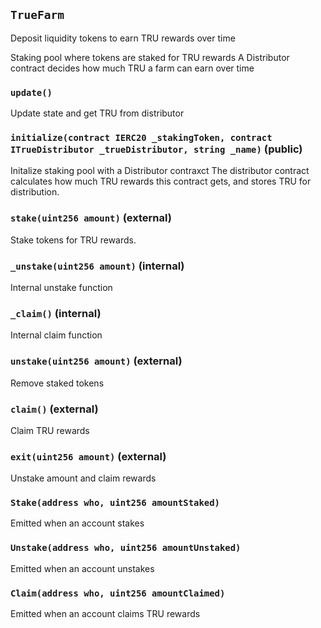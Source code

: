 ## `TrueFarm`

Deposit liquidity tokens to earn TRU rewards over time


Staking pool where tokens are staked for TRU rewards
A Distributor contract decides how much TRU a farm can earn over time

### `update()`



Update state and get TRU from distributor


### `initialize(contract IERC20 _stakingToken, contract ITrueDistributor _trueDistributor, string _name)` (public)



Initalize staking pool with a Distributor contraxct
The distributor contract calculates how much TRU rewards this contract
gets, and stores TRU for distribution.


### `stake(uint256 amount)` (external)



Stake tokens for TRU rewards.


### `_unstake(uint256 amount)` (internal)



Internal unstake function


### `_claim()` (internal)



Internal claim function

### `unstake(uint256 amount)` (external)



Remove staked tokens


### `claim()` (external)



Claim TRU rewards

### `exit(uint256 amount)` (external)



Unstake amount and claim rewards



### `Stake(address who, uint256 amountStaked)`



Emitted when an account stakes


### `Unstake(address who, uint256 amountUnstaked)`



Emitted when an account unstakes


### `Claim(address who, uint256 amountClaimed)`



Emitted when an account claims TRU rewards


